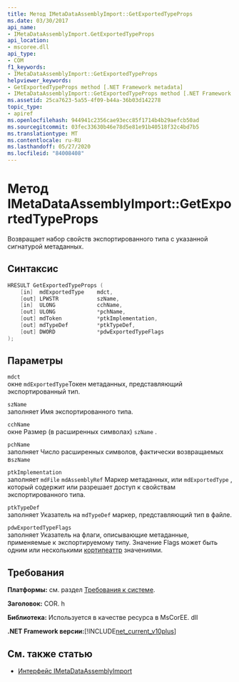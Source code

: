 ```yaml
---
title: Метод IMetaDataAssemblyImport::GetExportedTypeProps
ms.date: 03/30/2017
api_name:
- IMetaDataAssemblyImport.GetExportedTypeProps
api_location:
- mscoree.dll
api_type:
- COM
f1_keywords:
- IMetaDataAssemblyImport::GetExportedTypeProps
helpviewer_keywords:
- GetExportedTypeProps method [.NET Framework metadata]
- IMetaDataAssemblyImport::GetExportedTypeProps method [.NET Framework metadata]
ms.assetid: 25ca7623-5a55-4f09-b44a-36b03d142278
topic_type:
- apiref
ms.openlocfilehash: 944941c2356cae93ecc85f1714b4b29aefcb50ad
ms.sourcegitcommit: 03fec33630b46e78d5e81e91b40518f32c4bd7b5
ms.translationtype: MT
ms.contentlocale: ru-RU
ms.lasthandoff: 05/27/2020
ms.locfileid: "84008408"
---
```

# <a name="imetadataassemblyimportgetexportedtypeprops-method"></a>Метод IMetaDataAssemblyImport::GetExportedTypeProps
Возвращает набор свойств экспортированного типа с указанной сигнатурой метаданных.  
  
## <a name="syntax"></a>Синтаксис  
  
```cpp  
HRESULT GetExportedTypeProps (  
    [in]  mdExportedType    mdct,
    [out] LPWSTR            szName,
    [in]  ULONG             cchName,
    [out] ULONG             *pchName,
    [out] mdToken           *ptkImplementation,
    [out] mdTypeDef         *ptkTypeDef,
    [out] DWORD             *pdwExportedTypeFlags  
);  
```  
  
## <a name="parameters"></a>Параметры  
 `mdct`  
 окне `mdExportedType`Токен метаданных, представляющий экспортированный тип.  
  
 `szName`  
 заполняет Имя экспортированного типа.  
  
 `cchName`  
 окне Размер (в расширенных символах) `szName` .  
  
 `pchName`  
 заполняет Число расширенных символов, фактически возвращаемых в`szName`  
  
 `ptkImplementation`  
 заполняет `mdFile` `mdAssemblyRef` Маркер метаданных, или `mdExportedType` , который содержит или разрешает доступ к свойствам экспортированного типа.  
  
 `ptkTypeDef`  
 заполняет Указатель на `mdTypeDef` маркер, представляющий тип в файле.  
  
 `pdwExportedTypeFlags`  
 заполняет Указатель на флаги, описывающие метаданные, применяемые к экспортируемому типу. Значение Flags может быть одним или несколькими [кортипеаттр](cortypeattr-enumeration.md) значениями.  
  
## <a name="requirements"></a>Требования  
 **Платформы:** см. раздел [Требования к системе](../../get-started/system-requirements.md).  
  
 **Заголовок:** COR. h  
  
 **Библиотека:** Используется в качестве ресурса в MsCorEE. dll  
  
 **.NET Framework версии:**[!INCLUDE[net_current_v10plus](../../../../includes/net-current-v10plus-md.md)]  
  
## <a name="see-also"></a>См. также статью

- [Интерфейс IMetaDataAssemblyImport](imetadataassemblyimport-interface.md)
